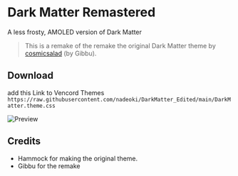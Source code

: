 # Dark Matter Remastered
A less frosty, AMOLED version of Dark Matter
> This is a remake of the remake the original Dark Matter theme by [cosmicsalad](https://github.com/DiscordStyles/DarkMatter) (by Gibbu).

## Download
add this Link to Vencord Themes ``https://raw.githubusercontent.com/nadeoki/DarkMatter_Edited/main/DarkMatter.theme.css``

![Preview](https://files.catbox.moe/j0cpwh.png)

## Credits
* Hammock for making the original theme.
* Gibbu for the remake
